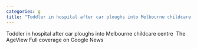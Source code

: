 ```yaml
---
categories: g
title: "Toddler in hospital after car ploughs into Melbourne childcare centre  The Age"
---
```

Toddler in hospital after car ploughs into Melbourne childcare centre&nbsp;&nbsp;The AgeView Full coverage on Google News